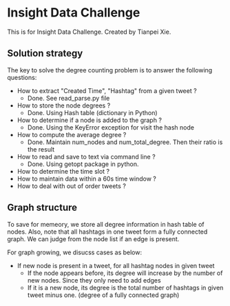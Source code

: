 # Insight Data Challenge
This is for Insight Data Challenge. Created by Tianpei Xie. 

## Solution strategy 
The key to solve the degree counting problem is to answer the following questions:
  * How to extract "Created Time", "Hashtag" from a given tweet ? 
    - Done. See read_parse.py file
  * How to store the node degrees ?
    - Done. Using Hash table (dictionary in Python)
  * How to determine if a node is added to the graph ?
    - Done. Using the KeyError exception for visit the hash node 
  * How to compute the average degree ?
    - Done. Maintain num_nodes and num_total_degree. Then their ratio is the result
  * How to read and save to text via command line ?
    - Done. Using getopt package in python. 
  * How to determine the time slot ?
  * How to maintain data within a 60s time window ? 
  * How to deal with out of order tweets ?

## Graph structure 
To save for memeory, we store all degree information in hash table of nodes. Also, note that all hashtags in one tweet form a fully connected graph. We can judge from the node list if an edge is present. 

For graph growing, we disucss cases as below:
  * If new node is present in a tweet, for all hashtag nodes in given tweet 
     - If the node appears before, its degree will increase by the number of new nodes. Since they only need to add edges 
     - If it is a new node, its degree is the total number of hashtags in given tweet minus one. (degree of a fully connected graph)


